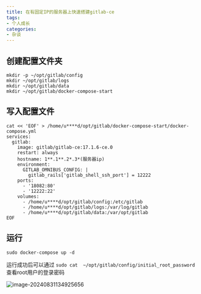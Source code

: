 ```yaml
---
title: 在有固定IP的服务器上快速搭建gitlab-ce
tags:
- 个人成长
categories:
- 杂谈
---
```




## 创建配置文件夹



```
mkdir -p ~/opt/gitlab/config
mkdir ~/opt/gitlab/logs
mkdir ~/opt/gitlab/data
mkdir ~/opt/gitlab/docker-compose-start
```



##  写入配置文件



```
cat << 'EOF' > /home/u****d/opt/gitlab/docker-compose-start/docker-compose.yml
services:
  gitlab:
    image: gitlab/gitlab-ce:17.1.6-ce.0
    restart: always
    hostname: 1**.1**.2*.3*(服务器ip)
    environment:
      GITLAB_OMNIBUS_CONFIG: |
        gitlab_rails['gitlab_shell_ssh_port'] = 12222
    ports:
      - '18082:80'
      - '12222:22'
    volumes:
      - /home/u****d/opt/gitlab/config:/etc/gitlab
      - /home/u****d/opt/gitlab/logs:/var/log/gitlab
      - /home/u****d/opt/gitlab/data:/var/opt/gitlab
EOF
```



## 运行



```
sudo docker-compose up -d 
```



运行成功后可以通过 `sudo cat  ~/opt/gitlab/config/initial_root_password` 查看root用户的登录密码



![image-20240831134925656](https://cdn.fangyuanxiaozhan.com/assets/1725083367259SkSd44js.png)
